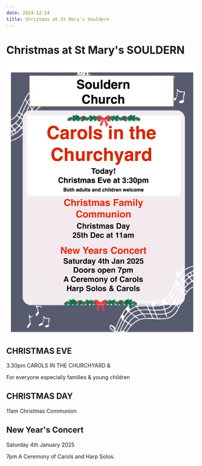 ```yaml
---
date: 2024-12-24
title: Christmas at St Mary's Souldern
---
```


# Christmas at St Mary's SOULDERN


![poster](carols2024.jpg)


## CHRISTMAS EVE


3.30pm CAROLS IN THE CHURCHYARD &

For everyone especially families & young children

## CHRISTMAS DAY

11am Christmas Communion

## New Year's Concert

Saturday 4th January 2025

7pm A Ceremony of Carols and Harp Solos.
